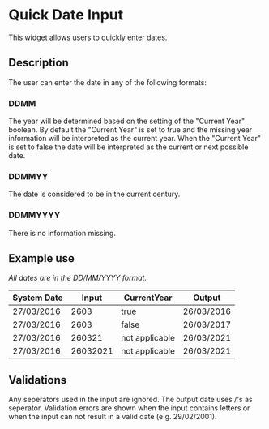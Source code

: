# Quick Date Input

This widget allows users to quickly enter dates.
 
## Description

The user can enter the date in any of the following formats:

### DDMM
The year will be determined based on the setting of the "Current Year" boolean. By default the "Current Year" is set to true and the missing year information will be interpreted as the current year. When the "Current Year" is set to false the date will be interpreted as the current or next possible date.

### DDMMYY
The date is considered to be in the current century.

### DDMMYYYY
There is no information missing.

## Example use
*All dates are in the DD/MM/YYYY format.*

|System Date|Input|CurrentYear|Output|
|---|---|---|---|
|27/03/2016|2603|true|26/03/2016|
|27/03/2016|2603|false|26/03/2017|
|27/03/2016|260321|not applicable|26/03/2021|
|27/03/2016|26032021|not applicable|26/03/2021|

## Validations
Any seperators used in the input are ignored. The output date uses /'s as seperator.
Validation errors are shown when the input contains letters or when the input can not result in a valid date (e.g. 29/02/2001).